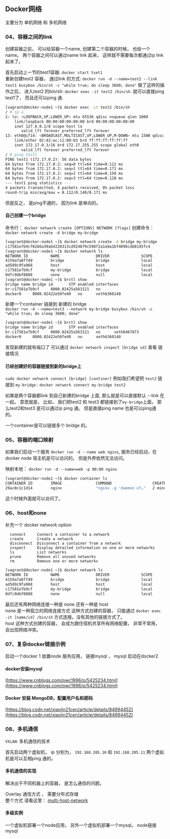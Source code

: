 ## Docker网络

主要分为 单机网络 和 多机网络

### <div id="class03-04">04、容器之间的link</div>
创建容器之前， 可以给容器一个name, 创建第二个容器的时候， 也给一个name。 两个容器之间可以通过name link 起来，
这样就不需要每次都通过ip link 起来了。 

首先启动上一节的test1容器: `docker start tset1`                   
重新创建test2 容器， 通过link 的方式: 
`docker run -d --name=test2 --link test1 busybox /bin/sh -c "while true; do sleep 3600; done"`
做了这样的操作之后， 进入test2 的bin/sh: `docker exec -it test2 /bin/sh`.
就可以直接ping test1了， 而且还可以ping 通.
```bash
[vagrant@docker-node1 ~]$ docker exec -it test2 /bin/sh
/ # ip a
1: lo: <LOOPBACK,UP,LOWER_UP> mtu 65536 qdisc noqueue qlen 1000
    link/loopback 00:00:00:00:00:00 brd 00:00:00:00:00:00
    inet 127.0.0.1/8 scope host lo
       valid_lft forever preferred_lft forever
13: eth0@if14: <BROADCAST,MULTICAST,UP,LOWER_UP,M-DOWN> mtu 1500 qdisc noqueue 
    link/ether 02:42:ac:11:00:03 brd ff:ff:ff:ff:ff:ff
    inet 172.17.0.3/16 brd 172.17.255.255 scope global eth0
       valid_lft forever preferred_lft forever
/ # ping test1
PING test1 (172.17.0.2): 56 data bytes
64 bytes from 172.17.0.2: seq=0 ttl=64 time=0.112 ms
64 bytes from 172.17.0.2: seq=1 ttl=64 time=0.171 ms
64 bytes from 172.17.0.2: seq=2 ttl=64 time=0.150 ms
64 bytes from 172.17.0.2: seq=3 ttl=64 time=0.128 ms
--- test1 ping statistics ---
4 packets transmitted, 4 packets received, 0% packet loss
round-trip min/avg/max = 0.112/0.140/0.171 ms
```

但是反之， 是ping不通的， 因为link 是单向的。 

#### 自己创建一个bridge
命令行： `docker network create [OPTIONS] NETWORK [flags]`
创建命令： `docker network create -d bridge my-bridge`
```bash
[vagrant@docker-node1 ~]$ docker network create -d bridge my-bridge
c17581e7b9cf62b6a39ab4220313cd9246f9c598f2a1e8a1bf4896cdb8145fc4
[vagrant@docker-node1 ~]$ docker network ls
NETWORK ID          NAME                DRIVER              SCOPE
4159a7a8ff49        bridge              bridge              local
ad589c9fa968        host                host                local
c17581e7b9cf        my-bridge           bridge              local
0dfc9dbf0808        none                null                local
[vagrant@docker-node1 ~]$ brctl show
bridge name	bridge id		STP enabled	interfaces
br-c17581e7b9cf		8000.02425a563121	no		
docker0		8000.02422e50fe40	no		veth6360140
```

新建一个container 链接到 新建的 bridge                        
`docker run -d --name=test3 --network my-bridge busybox /bin/sh -c "while true; do sleep 3600; done"`
```bash
[vagrant@docker-node1 ~]$ brctl show
bridge name	bridge id		STP enabled	interfaces
br-c17581e7b9cf		8000.02425a563121	no		veth6467873
docker0		8000.02422e50fe40	no		veth6360140
```
发现新建的就有端口了
可以通过 `docker network inspect [bridge id]` 查看 链接情况


#### 已经创建好的容器链接到新的bridge上
`sudo docker network connect [bridge] [continer]`
例如我们希望把 `test2` 链接到 `my-bridge` : `docker network connect my-bridge test2`

如果是两个容器都link 到自己新建的bridge 上面, 那么就是可以直接默认 --link 在一起。
意思就是， 比如， 我们把test2 和 test3 都链接到了`my-bridge`上面， 那么test2和test3 是可以通过ip ping 通。
但是直接ping name 也是可以ping通的。 

一个container是可以链接多个 bridge 的。 


### <div id="class03-05">05、容器的端口映射</div>
如果我们启动一个服务 `docker run -d --name web nginx`, 服务已经启动，在docker node 宿主机是可以访问的。 但是外界依然无法访问。                        

映射本地： `docker run -d --name=web -p 80:80 nginx`
```bash
[vagrant@docker-node1 ~]$ docker container ls
CONTAINER ID        IMAGE               COMMAND                  CREATED             STATUS              PORTS                NAMES
29ac8c1c1d14        nginx               "nginx -g 'daemon of…"   2 minutes ago       Up 2 minutes        0.0.0.0:80->80/tcp   web
```
这个时候外面就可以访问了。


### <div id="class03-06">06、host和none</div>
补充一个 docker network option
```
  connect     Connect a container to a network
  create      Create a network
  disconnect  Disconnect a container from a network
  inspect     Display detailed information on one or more networks
  ls          List networks
  prune       Remove all unused networks
  rm          Remove one or more networks
```

```bash
[vagrant@docker-node1 ~]$ docker network ls
NETWORK ID          NAME                DRIVER              SCOPE
4159a7a8ff49        bridge              bridge              local
ad589c9fa968        host                host                local
c17581e7b9cf        my-bridge           bridge              local
0dfc9dbf0808        none                null                local
```

最后还有两种网络连接一种是 none 还有一种是 host                           
none 是一种孤立的网络连接方式 这种方式创建的容器， 只能通过 `docker exec -it [name/id] /bin/sh` 方式连接。没有其他的链接方式了。                          
host 这种方式创建的容器， 会成为跟住宿机共享所有网络配置， 非常不常用， 会出现网络冲突。


### <div id="class03-07">07、复杂docker链接示例</div>
启动一个docker 1 放置node 服务应用， 链接mysql ， mysql 启动在docker2 

#### docker安装mysql
[https://www.cnblogs.com/pwc1996/p/5425234.html](https://www.cnblogs.com/pwc1996/p/5425234.html)


#### Docker 安装 MongoDB，配置用户名和密码
[https://blog.csdn.net/xiaojin21cen/article/details/84994452](https://blog.csdn.net/xiaojin21cen/article/details/84994452)







### <div id="class03-08">08、多机通信</div>
`VXLAN`: 多机通信的技术                                            

首先启动两个虚拟机， ip 分别为， `192.168.205.10` 和 `192.168.205.11` 两个虚拟机是可以互相ping 通的。 

#### 多机通信的实现
解决出于不同机器上的容器， 是怎么通信的问题。                             

Overlay 通信方式 ， 需要分布式存储                              
整个方式 请看这里： [multi-host-network](./multi-host-network.md)


#### 多级实例
一个虚拟机部署一个node应用， 另外一个虚拟机部署一个mysql， node链接mysql







